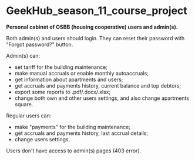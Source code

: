 # GeekHub_season_11_course_project
<b>Personal cabinet of OSBB (housing cooperative) users and admin(s).</b>

Both admin(s) and users should login. They can reset their password with "Forgot password?" button.

Admin(s) can:
<ul>
  <li>set tariff for the building maintenance;</li>
  <li>make manual accruals or enable monthly autoaccruals;</li>
  <li>get information about apartments and users;</li>
  <li>get accruals and payments history, current balance and top debtors;</li>
  <li>export some reports to .pdf/.docx/.xlsx;</li>
  <li>change both own and other users settings, and also change apartments square.</li>
</ul>

Regular users can:
<ul>
  <li>make "payments" for the building maintenance;</li>
  <li>get accruals and payments history, last accrual details;</li>
  <li>change users settings.</li>
</ul>

Users don't have access to admin(s) pages (403 error).
